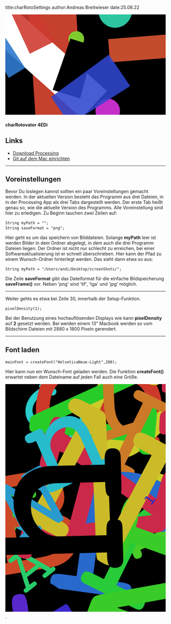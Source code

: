 title:charRotoSettings
author:Andreas Breitwieser
date:25.08.22

![](img/kommata_m.png)

#### charRotovator 4EDi

## Links 

- [Download Processing](https://processing.org/download) 
- [Git auf dem Mac einrichten](https://www.youtube.com/watch?v=_sLgRBrZh6o&t=168s)

 ---
  
  
## Voreinstellungen

Bevor Du loslegen kannst sollten ein paar Voreinstellungen gemacht werden. In der aktuellen Version besteht das Programm aus drei Dateien, in in der Processing App als drei Tabs dargestellt werden. 
Der erste Tab heißt genau so, wie die aktuelle Version des Programms. Alle Voreinstellung sind hier zu erledigen. 
Zu Beginn tauchen zwei Zeilen auf: 

```
String myPath = "";
String saveFormat = "png";
```

Hier geht es um das speichern von Bilddateien. 
Solange **myPath** leer ist werden Bilder in dem Ordner abgelegt, in dem auch die drei Programm Dateien liegen. Der Ordner ist nicht nur schlecht zu erreichen, bei einer Softwareaktualisierung ist er schnell überschrieben.
Hier kann der Pfad zu einem Wunsch-Ordner hinterlegt werden. Das sieht dann etwa so aus:
 
```
String myPath = "/Users/andi/Desktop/screenShots/"; 
```

Die Zeile **saveFormat** gibt das Dateiformat für die einfache Bildspeicherung **saveFrame()** vor. Neben 'png' sind 'tif', 'tga' und 'jpg' möglich.

----

Weiter gehts es etwa bei Zeile 30, innerhalb der Setup-Funktion.  

```
pixelDensity(1);
```

Bei der Benutzung eines hochauflösenden Displays wie kann **pixelDensity** auf **2** gesetzt werden. Bei werden einem 13" Macbook werden so vom Bildschirm Dateien mit 2880 x 1800 Pixeln gerendert.

--- 

## Font laden

```
mainFont = createFont("HelveticaNeue-Light",200);
```

Hier kann nun ein Wunsch-Font geladen werden. Die Funktion **createFont()** erwartet neben dem Dateiname auf jeden Fall auch eine Größe.


![](img/courierH.png)

`
 
